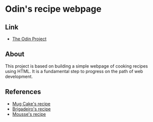 # Odin's recipe webpage

## Link

- [The Odin Project](https://www.theodinproject.com)

## About 

This project is based on building a simple webpage of cooking recipes using HTML. It is a fundamental step to progress on the path of web development.

## References

- [Mug Cake's recipe](www.tudogostoso.com.br)
- [Brigadeiro's recipe](www.tudogostoso.com.br)
- [Mousse's recipe](www.anamariabraga.globo.com)
